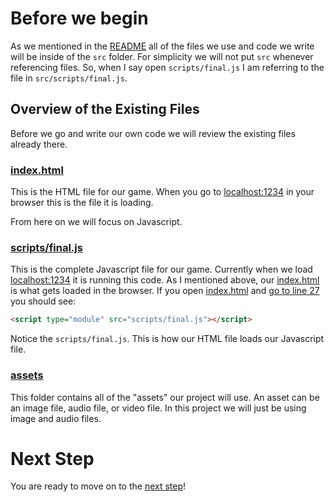 # Before we begin

As we mentioned in the [README](../README.md) all of the files we use and code we write will be inside of the `src` folder. For simplicity we will not put `src` whenever referencing files. So, when I say open `scripts/final.js` I am referring to the file in `src/scripts/final.js`.

## Overview of the Existing Files

Before we go and write our own code we will review the existing files already there.

### [index.html](../src/index.html)

This is the HTML file for our game. When you go to [localhost:1234](http://localhost:1234) in your browser this is the file it is loading.

From here on we will focus on Javascript.

### [scripts/final.js](../src/scripts/final.js)

This is the complete Javascript file for our game. Currently when we load [localhost:1234](http://localhost:1234) it is running this code. As I mentioned above, our [index.html](../src/index.html) is what gets loaded in the browser. If you open [index.html](../src/index.html) and [go to line 27](../src/index.html#L27) you should see:

```html
<script type="module" src="scripts/final.js"></script>
```

Notice the `scripts/final.js`. This is how our HTML file loads our Javascript file. 

### [assets](../src/assets)

This folder contains all of the "assets" our project will use. An asset can be an image file, audio file, or video file. In this project we will just be using image and audio files.

# Next Step

You are ready to move on to the [next step](step02.md)!